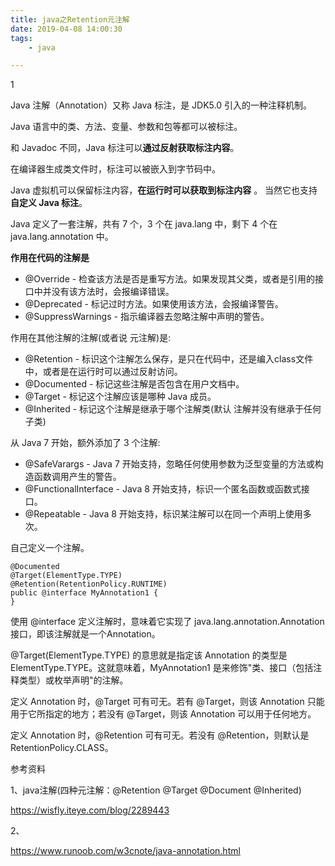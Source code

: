 ```yaml
---
title: java之Retention元注解
date: 2019-04-08 14:00:30
tags:
	- java

---
```


1

Java 注解（Annotation）又称 Java 标注，是 JDK5.0 引入的一种注释机制。

Java 语言中的类、方法、变量、参数和包等都可以被标注。

和 Javadoc 不同，Java 标注可以**通过反射获取标注内容**。

在编译器生成类文件时，标注可以被嵌入到字节码中。

Java 虚拟机可以保留标注内容，**在运行时可以获取到标注内容** 。 当然它也支持**自定义 Java 标注**。



Java 定义了一套注解，共有 7 个，3 个在 java.lang 中，剩下 4 个在 java.lang.annotation 中。

**作用在代码的注解是**

- @Override - 检查该方法是否是重写方法。如果发现其父类，或者是引用的接口中并没有该方法时，会报编译错误。
- @Deprecated - 标记过时方法。如果使用该方法，会报编译警告。
- @SuppressWarnings - 指示编译器去忽略注解中声明的警告。



作用在其他注解的注解(或者说 元注解)是:

- @Retention - 标识这个注解怎么保存，是只在代码中，还是编入class文件中，或者是在运行时可以通过反射访问。
- @Documented - 标记这些注解是否包含在用户文档中。
- @Target - 标记这个注解应该是哪种 Java 成员。
- @Inherited - 标记这个注解是继承于哪个注解类(默认 注解并没有继承于任何子类)



从 Java 7 开始，额外添加了 3 个注解:

- @SafeVarargs - Java 7 开始支持，忽略任何使用参数为泛型变量的方法或构造函数调用产生的警告。
- @FunctionalInterface - Java 8 开始支持，标识一个匿名函数或函数式接口。
- @Repeatable - Java 8 开始支持，标识某注解可以在同一个声明上使用多次。



自己定义一个注解。

```
@Documented
@Target(ElementType.TYPE)
@Retention(RetentionPolicy.RUNTIME)
public @interface MyAnnotation1 {
}
```



使用 @interface 定义注解时，意味着它实现了 java.lang.annotation.Annotation 接口，即该注解就是一个Annotation。

@Target(ElementType.TYPE) 的意思就是指定该 Annotation 的类型是 ElementType.TYPE。这就意味着，MyAnnotation1 是来修饰"类、接口（包括注释类型）或枚举声明"的注解。

定义 Annotation 时，@Target 可有可无。若有 @Target，则该 Annotation 只能用于它所指定的地方；若没有 @Target，则该 Annotation 可以用于任何地方。

定义 Annotation 时，@Retention 可有可无。若没有 @Retention，则默认是 RetentionPolicy.CLASS。

参考资料

1、java注解(四种元注解：@Retention @Target @Document @Inherited)

https://wisfly.iteye.com/blog/2289443

2、

https://www.runoob.com/w3cnote/java-annotation.html